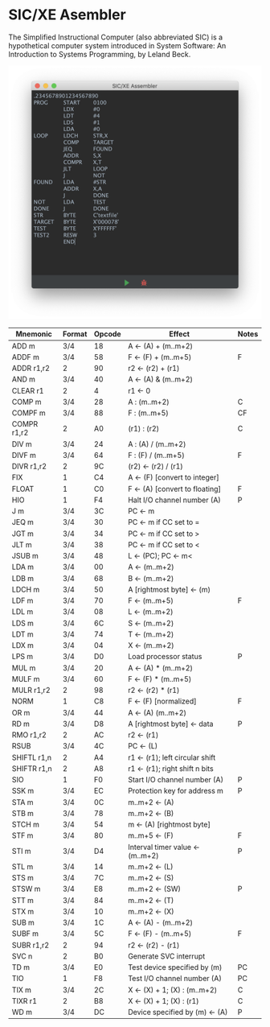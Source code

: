 # SIC/XE Asembler
The Simplified Instructional Computer (also abbreviated SIC) is a hypothetical computer system introduced in System Software: An Introduction to Systems Programming, by Leland Beck.

![Screenshot](screenshot.png)

|Mnemonic     |Format  |Opcode  |Effect                           |Notes
|-----------  |------  |------  |-------------------------------  |-----
|ADD m        |  3/4   |  18    |A ← (A) + (m..m+2)               |
|ADDF m       |  3/4   |  58    |F ← (F) + (m..m+5)               |F
|ADDR r1,r2   |   2    |  90    |r2 ← (r2) + (r1)                 
|AND m        |  3/4   |  40    |A ← (A) & (m..m+2)               
|CLEAR r1     |   2    |   4    |r1 ← 0                           
|COMP m       |  3/4   |  28    |A : (m..m+2)                     |C
|COMPF m      |  3/4   |  88    |F : (m..m+5)                     |CF
|COMPR r1,r2  |   2    |  A0    |(r1) : (r2)                      |C
|DIV m        |  3/4   |  24    |A : (A) / (m..m+2)
|DIVF m       |  3/4   |  64    |F : (F) / (m..m+5)               |F
|DIVR r1,r2   |   2    |  9C    |(r2) ← (r2) / (r1)
|FIX          |   1    |  C4    |A ← (F) [convert to integer]
|FLOAT        |   1    |  C0    |F ← (A) [convert to floating]    |F
|HIO          |   1    |  F4    |Halt I/O channel number (A)      |P
|J m          |  3/4   |  3C    |PC ← m
|JEQ m        |  3/4   |  30    |PC ← m if CC set to =
|JGT m        |  3/4   |  34    |PC ← m if CC set to >
|JLT m        |  3/4   |  38    |PC ← m if CC set to <
|JSUB m       |  3/4   |  48    |L ← (PC); PC ← m<
|LDA m        |  3/4   |  00    |A ← (m..m+2)
|LDB m        |  3/4   |  68    |B ← (m..m+2)
|LDCH m       |  3/4   |  50    |A [rightmost byte] ← (m)
|LDF m        |  3/4   |  70    |F ← (m..m+5)                      |F
|LDL m        |  3/4   |  08    |L ← (m..m+2)
|LDS m        |  3/4   |  6C    |S ← (m..m+2)
|LDT m        |  3/4   |  74    |T ← (m..m+2)
|LDX m        |  3/4   |  04    |X ← (m..m+2)
|LPS m        |  3/4   |  D0    |Load processor status             |P
|MUL m        |  3/4   |  20    |A ← (A) * (m..m+2)
|MULF m       |  3/4   |  60    |F ← (F) * (m..m+5)
|MULR r1,r2   |   2    |  98    |r2 ← (r2) * (r1)
|NORM         |   1    |  C8    |F ← (F) [normalized]              |F
|OR m         |  3/4   |  44    |A ← (A)  (m..m+2)
|RD m         |  3/4   |  D8    |A [rightmost byte] ← data         |P
|RMO r1,r2    |   2    |  AC    |r2 ← (r1)
|RSUB         |  3/4   |  4C    |PC ← (L)
|SHIFTL r1,n  |   2    |  A4    |r1 ← (r1); left circular shift
|SHIFTR r1,n  |   2    |  A8    |r1 ← (r1); right shift n bits
|SIO          |   1    |  F0    |Start I/O channel number (A)      |P
|SSK m        |  3/4   |  EC    |Protection key for address m      |P
|STA m        |  3/4   |  0C    |m..m+2 ← (A)
|STB m        |  3/4   |  78    |m..m+2 ← (B)
|STCH m       |  3/4   |  54    |m ← (A) [rightmost byte]
|STF m        |  3/4   |  80    |m..m+5 ← (F)                       |F
|STI m        |  3/4   |  D4    |Interval timer value ← (m..m+2)    |P
|STL m        |  3/4   |  14    |m..m+2 ← (L)
|STS m        |  3/4   |  7C    |m..m+2 ← (S)
|STSW m       |  3/4   |  E8    |m..m+2 ← (SW)                      |P
|STT m        |  3/4   |  84    |m..m+2 ← (T)
|STX m        |  3/4   |  10    |m..m+2 ← (X)
|SUB m        |  3/4   |  1C    |A ← (A) - (m..m+2)
|SUBF m       |  3/4   |  5C    |F ← (F) - (m..m+5)                 |F
|SUBR r1,r2   |   2    |  94    |r2 ← (r2) - (r1)
|SVC n        |   2    |  B0    |Generate SVC interrupt
|TD m         |  3/4   |  E0    |Test device specified by (m)       |PC
|TIO          |   1    |  F8    |Test I/O channel number (A)        |PC
|TIX m        |  3/4   |  2C    |X ← (X) + 1; (X) : (m..m+2)        |C
|TIXR r1      |   2    |  B8    |X ← (X) + 1; (X) : (r1)            |C
|WD m         |  3/4   |  DC    |Device specified by (m) ← (A)      |P

